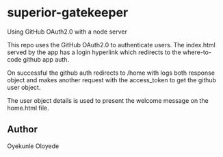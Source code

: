 # superior-gatekeeper

Using GitHub OAuth2.0 with a node server

This repo uses the GitHub OAuth2.0 to authenticate users. The index.html served by the app has a login hyperlink which redirects to the where-to-code github app auth.

On successful the github auth redirects to /home with logs both response object and makes another request with the access_token to get the github user object.

The user object details is used to present the welcome message on the home.html file.

## Author

Oyekunle Oloyede
